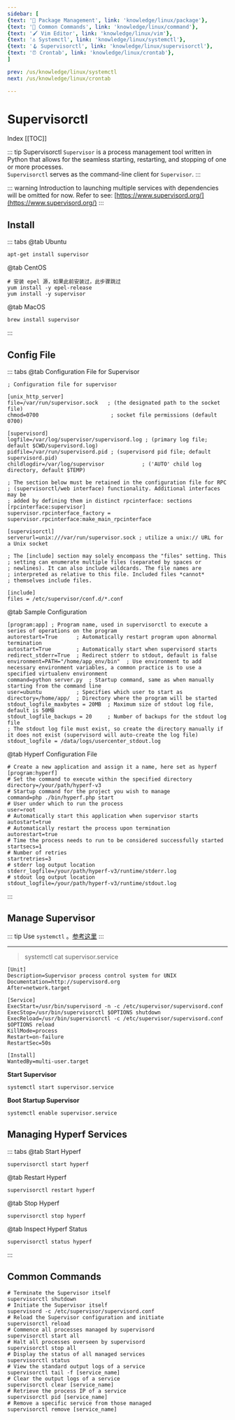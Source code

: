 ```yaml
---
sidebar: [
{text: '🔧 Package Management', link: 'knowledge/linux/package'},
{text: '🌈 Common Commands', link: 'knowledge/linux/command'},
{text: '🖌 Vim Editor', link: 'knowledge/linux/vim'},
{text: '⚓️ Systemctl', link: 'knowledge/linux/systemctl'},
{text: '🪝 Supervisorctl', link: 'knowledge/linux/supervisorctl'},
{text: '⏰ Crontab', link: 'knowledge/linux/crontab'},
]

prev: /us/knowledge/linux/systemctl
next: /us/knowledge/linux/crontab

---
```


# Supervisorctl

Index
[[TOC]]

::: tip Supervisorctl
`Supervisor` is a process management tool written in Python that allows for the seamless starting, restarting, and stopping of one or more processes. \
`Supervisorctl` serves as the command-line client for `Supervisor`.
:::

::: warning Introduction to launching multiple services with dependencies will be omitted for now.
Refer to see: [https://www.supervisord.org/](https://www.supervisord.org/)
:::

## Install

::: tabs
@tab Ubuntu
```shell:no-line-numbers
apt-get install supervisor
```
@tab CentOS
```shell:no-line-numbers
# 安装 epel 源，如果此前安装过，此步骤跳过
yum install -y epel-release
yum install -y supervisor  
```
@tab MacOS
```shell:no-line-numbers
brew install supervisor  
```
:::


## Config File

::: tabs
@tab Configuration File for Supervisor
```shell:no-line-numbers
; Configuration file for supervisor

[unix_http_server]
file=/var/run/supervisor.sock   ; (the designated path to the socket file)
chmod=0700                       ; socket file permissions (default 0700)

[supervisord]
logfile=/var/log/supervisor/supervisord.log ; (primary log file; default $CWD/supervisord.log)
pidfile=/var/run/supervisord.pid ; (supervisord pid file; default supervisord.pid)
childlogdir=/var/log/supervisor            ; ('AUTO' child log directory, default $TEMP)

; The section below must be retained in the configuration file for RPC
; (supervisorctl/web interface) functionality. Additional interfaces may be
; added by defining them in distinct rpcinterface: sections
[rpcinterface:supervisor]
supervisor.rpcinterface_factory = supervisor.rpcinterface:make_main_rpcinterface

[supervisorctl]
serverurl=unix:///var/run/supervisor.sock ; utilize a unix:// URL for a Unix socket

; The [include] section may solely encompass the "files" setting. This
; setting can enumerate multiple files (separated by spaces or
; newlines). It can also include wildcards. The file names are
; interpreted as relative to this file. Included files *cannot*
; themselves include files.

[include]
files = /etc/supervisor/conf.d/*.conf  

```
@tab Sample Configuration
```shell:no-line-numbers
[program:app] ; Program name, used in supervisorctl to execute a series of operations on the program
autorestart=True      ; Automatically restart program upon abnormal termination
autostart=True        ; Automatically start when supervisord starts
redirect_stderr=True  ; Redirect stderr to stdout, default is false
environment=PATH="/home/app_env/bin"  ; Use environment to add necessary environment variables, a common practice is to use a specified virtualenv environment
command=python server.py  ; Startup command, same as when manually starting from the command line
user=ubuntu           ; Specifies which user to start as
directory=/home/app/  ; Directory where the program will be started
stdout_logfile_maxbytes = 20MB  ; Maximum size of stdout log file, default is 50MB
stdout_logfile_backups = 20     ; Number of backups for the stdout log file
; The stdout log file must exist, so create the directory manually if it does not exist (supervisord will auto-create the log file)
stdout_logfile = /data/logs/usercenter_stdout.log

```
@tab Hyperf Configuration File
```shell:no-line-numbers
# Create a new application and assign it a name, here set as hyperf
[program:hyperf]
# Set the command to execute within the specified directory
directory=/your/path/hyperf-v3
# Startup command for the project you wish to manage
command=php ./bin/hyperf.php start
# User under which to run the process
user=root
# Automatically start this application when supervisor starts
autostart=true
# Automatically restart the process upon termination
autorestart=true
# Time the process needs to run to be considered successfully started
startsecs=1
# Number of retries
startretries=3
# stderr log output location
stderr_logfile=/your/path/hyperf-v3/runtime/stderr.log
# stdout log output location
stdout_logfile=/your/path/hyperf-v3/runtime/stdout.log

```
:::

## Manage Supervisor

::: tip
Use `systemctl` 。[参考这里](/us/knowledge/linux/systemctl.html)
:::

---

> systemctl cat supervisor.service

```shell:no-line-numbers
[Unit]
Description=Supervisor process control system for UNIX
Documentation=http://supervisord.org
After=network.target

[Service]
ExecStart=/usr/bin/supervisord -n -c /etc/supervisor/supervisord.conf
ExecStop=/usr/bin/supervisorctl $OPTIONS shutdown
ExecReload=/usr/bin/supervisorctl -c /etc/supervisor/supervisord.conf $OPTIONS reload
KillMode=process
Restart=on-failure
RestartSec=50s

[Install]
WantedBy=multi-user.target
```

**Start Supervisor**

```shell:no-line-numbers
systemctl start supervisor.service
```

**Boot Startup Supervisor**

```shell:no-line-numbers
systemctl enable supervisor.service
```

## Managing Hyperf Services

::: tabs
@tab Start Hyperf
```shell:no-line-numbers
supervisorctl start hyperf
```
@tab Restart Hyperf
```shell:no-line-numbers
supervisorctl restart hyperf  
```
@tab Stop Hyperf
```shell:no-line-numbers
supervisorctl stop hyperf
```
@tab Inspect Hyperf Status
```shell:no-line-numbers
supervisorctl status hyperf
```
:::

## Common Commands

```shell:no-line-numbers
# Terminate the Supervisor itself
supervisorctl shutdown
# Initiate the Supervisor itself
supervisord -c /etc/supervisor/supervisord.conf
# Reload the Supervisor configuration and initiate
supervisorctl reload
# Commence all processes managed by supervisord
supervisorctl start all
# Halt all processes overseen by supervisord
supervisorctl stop all
# Display the status of all managed services
supervisorctl status
# View the standard output logs of a service
supervisorctl tail -f [service_name]
# Clear the output logs of a service
supervisorctl clear [service_name]
# Retrieve the process IP of a service
supervisorctl pid [service_name]
# Remove a specific service from those managed
supervisorctl remove [service_name]

```